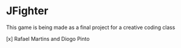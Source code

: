 # JFighter
This game is being made as a final project for a creative coding class 

[x] Rafael Martins and Diogo Pinto
